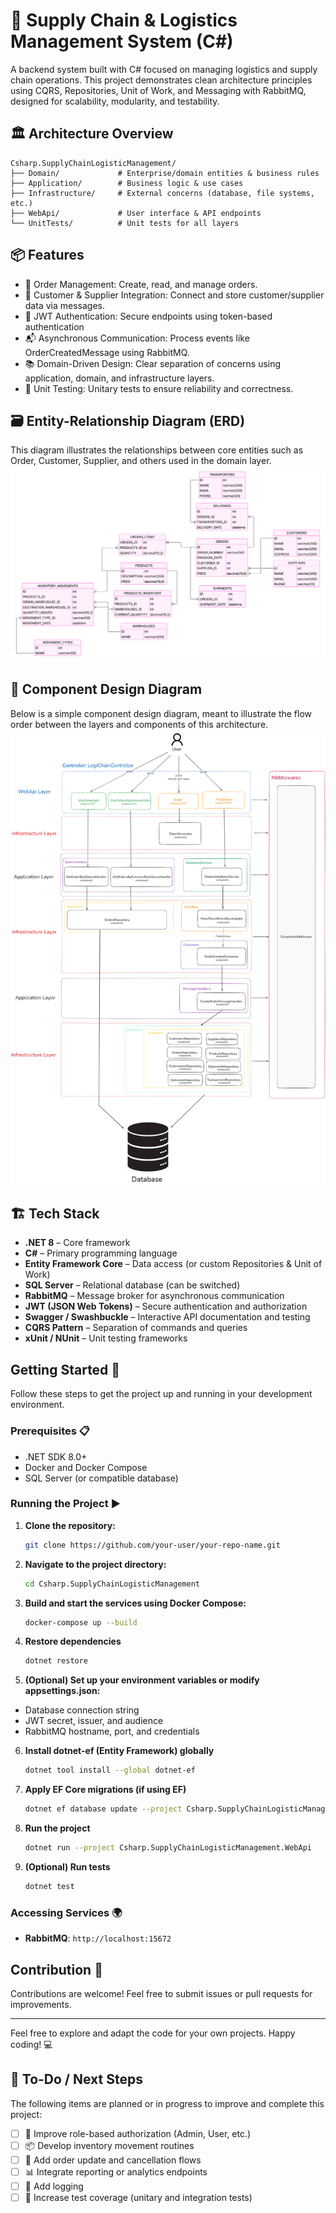 # 🚚 Supply Chain & Logistics Management System (C#)

A backend system built with C# focused on managing logistics and supply chain operations. This project demonstrates clean architecture principles using CQRS, Repositories, Unit of Work, and Messaging with RabbitMQ, designed for scalability, modularity, and testability.

## 🏛️ Architecture Overview

```
Csharp.SupplyChainLogisticManagement/
├── Domain/             # Enterprise/domain entities & business rules
├── Application/        # Business logic & use cases
├── Infrastructure/     # External concerns (database, file systems, etc.)
├── WebApi/             # User interface & API endpoints
└── UnitTests/          # Unit tests for all layers
```

## 📦 Features

- 📄 Order Management: Create, read, and manage orders.
- 👤 Customer & Supplier Integration: Connect and store customer/supplier data via messages.
- 🔐 JWT Authentication: Secure endpoints using token-based authentication
- 📬 Asynchronous Communication: Process events like OrderCreatedMessage using RabbitMQ.
- 📚 Domain-Driven Design: Clear separation of concerns using application, domain, and infrastructure layers.
- 🧪 Unit Testing: Unitary tests to ensure reliability and correctness.

## 🗃️ Entity-Relationship Diagram (ERD)
This diagram illustrates the relationships between core entities such as Order, Customer, Supplier, and others used in the domain layer.
![ER Diagram](./docs/er-diagram.png)

## 🧩 Component Design Diagram
Below is a simple component design diagram, meant to illustrate the flow order between the layers and components of this architecture.
![Component Diagram](./docs/simple-component-design.png)

## 🏗️ Tech Stack

- **.NET 8** – Core framework
- **C#** – Primary programming language
- **Entity Framework Core** – Data access (or custom Repositories & Unit of Work)
- **SQL Server** – Relational database (can be switched)
- **RabbitMQ** – Message broker for asynchronous communication
- **JWT (JSON Web Tokens)** – Secure authentication and authorization
- **Swagger / Swashbuckle** – Interactive API documentation and testing
- **CQRS Pattern** – Separation of commands and queries
- **xUnit / NUnit** – Unit testing frameworks

## Getting Started 🚀
Follow these steps to get the project up and running in your development environment.

### Prerequisites 📋
- .NET SDK 8.0+
- Docker and Docker Compose
- SQL Server (or compatible database)

### Running the Project ▶️
1. **Clone the repository:**
   ```bash
   git clone https://github.com/your-user/your-repo-name.git
2. **Navigate to the project directory:**
   ```bash
   cd Csharp.SupplyChainLogisticManagement
3. **Build and start the services using Docker Compose:**
   ```bash
   docker-compose up --build
4. **Restore dependencies**
   ```bash
   dotnet restore
5. **(Optional) Set up your environment variables or modify appsettings.json:**
- Database connection string
- JWT secret, issuer, and audience
- RabbitMQ hostname, port, and credentials
6. **Install dotnet-ef (Entity Framework) globally**
   ```bash
   dotnet tool install --global dotnet-ef
7. **Apply EF Core migrations (if using EF)**
   ```bash
   dotnet ef database update --project Csharp.SupplyChainLogisticManagement.Infrastructure --startup-project Csharp.SupplyChainLogisticManagement.WebApi  
8. **Run the project**
   ```bash
   dotnet run --project Csharp.SupplyChainLogisticManagement.WebApi
9. **(Optional) Run tests**
   ```bash
   dotnet test

### Accessing Services 🌍
- **RabbitMQ**: `http://localhost:15672`

## Contribution 🤝

Contributions are welcome! Feel free to submit issues or pull requests for improvements.

---

Feel free to explore and adapt the code for your own projects. Happy coding! 💻

## 📝 To-Do / Next Steps
The following items are planned or in progress to improve and complete this project:
 - [ ] 🔐 Improve role-based authorization (Admin, User, etc.)
 - [ ] 📦 Develop inventory movement routines
 - [ ] 🔄 Add order update and cancellation flows
 - [ ] 📊 Integrate reporting or analytics endpoints
 - [ ] 🧾 Add logging
 - [ ] 🧪 Increase test coverage (unitary and integration tests)
